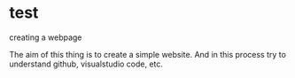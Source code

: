 # test
creating a webpage


The aim of this thing is to create a simple website. And in this process try to understand github, visualstudio code, etc. 
